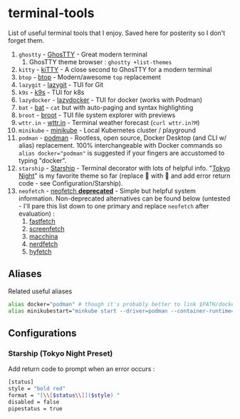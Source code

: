 # terminal-tools
List of useful terminal tools that I enjoy.  Saved here for posterity so I don't forget them.

1.  `ghostty` - [GhosTTY](https://ghostty.org/) - Great modern terminal
    1.  GhosTTY theme browser : `ghostty +list-themes`
2.  `kitty` - [kiTTY](https://sw.kovidgoyal.net/kitty/) - A close second to GhosTTY for a modern terminal
3.  `btop` - [btop](https://github.com/aristocratos/btop) - Modern/awesome `top` replacement
4.  `lazygit` - [lazygit](https://github.com/jesseduffield/lazygit) - TUI for Git
5.  `k9s` - [k9s](https://github.com/derailed/k9s) - TUI for k8s
6.  `lazydocker` - [lazydocker](https://github.com/jesseduffield/lazydocker) - TUI for docker (works with Podman)
7.  `bat` - [bat](https://github.com/sharkdp/bat) - `cat` but with auto-paging and syntax highlighting
8.  `broot` - [broot](https://github.com/Canop/broot) - TUI file system explorer with previews
9.   `wttr.in` - [wttr.in](https://github.com/chubin/wttr.in) - Terminal weather forecast (`curl wttr.in?M`)
10.  `minikube` - [minikube](https://minikube.sigs.k8s.io/docs/) - Local Kubernetes cluster / playground
11.  `podman` - [podman](https://podman.io/) - Rootless, open source, Docker Desktop (and CLI w/ alias) replacement.  100% interchangeable with Docker commands so `alias docker="podman"` is suggested if your fingers are accustomed to typing "docker".
12.  `starship` - [Starship](https://starship.rs/) - Terminal decorator with lots of helpful info.  "[Tokyo Night](https://starship.rs/presets/#tokyo-night)" is my favorite theme so far (replace 🍏 with 🐧 and add error return code - see Configuration/Starship).
13.  `neofetch` - [neofetch **deprecated**](https://github.com/dylanaraps/neofetch) - Simple but helpful system information.  Non-deprecated alternatives can be found below (untested - I'll pare this list down to one primary and replace `neofetch` after evaluation) : 
     1.   [fastfetch](https://github.com/fastfetch-cli/fastfetch)
     2.   [screenfetch](https://github.com/KittyKatt/screenFetch)
     3.   [macchina](https://github.com/Macchina-CLI/macchina)
     4.   [nerdfetch](https://github.com/ThatOneCalculator/NerdFetch)
     5.   [hyfetch](https://github.com/hykilpikonna/hyfetch)

## Aliases
Related useful aliases
```bash
alias docker="podman" # though it's probably better to link $PATH/docker to $PATH/podman
alias minikubestart="minkube start --driver=podman --container-runtime=cri-o"

```

## Configurations
### Starship (Tokyo Night Preset)
Add return code to prompt when an error occurs : 
```bash
[status]
style = "bold red"
format = "[\\[$status\\]]($style) "
disabled = false
pipestatus = true
```
